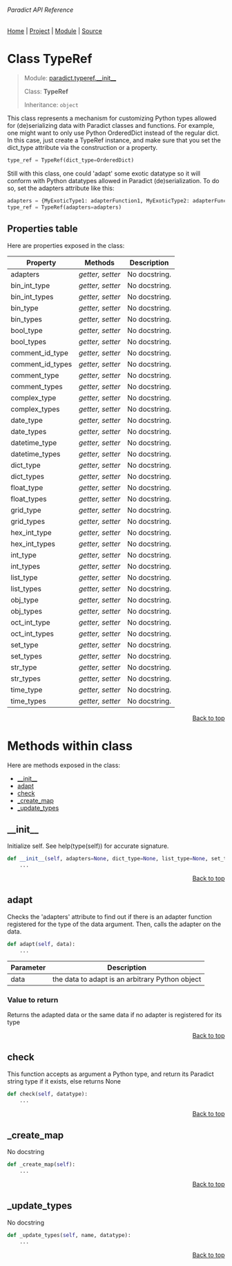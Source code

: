 ###### Paradict API Reference
[Home](/docs/api/README.md) | [Project](/README.md) | [Module](/docs/api/modules/paradict/typeref/__init__/README.md) | [Source](/paradict/typeref/__init__.py)

# Class TypeRef
> Module: [paradict.typeref.\_\_init\_\_](/docs/api/modules/paradict/typeref/__init__/README.md)
>
> Class: **TypeRef**
>
> Inheritance: `object`

This class represents a mechanism for customizing
Python types allowed for (de)serializing data with Paradict classes and functions.
For example, one might want to only use Python OrderedDict instead of the regular
dict. In this case, just create a TypeRef instance, and make sure that you
set the dict_type attribute via the construction or a property.

```python
type_ref = TypeRef(dict_type=OrderedDict)
```

Still with this class, one could 'adapt' some exotic datatype so it will
conform with Python datatypes allowed in Paradict (de)serialization.
To do so, set the adapters attribute like this:

```python
adapters = {MyExoticType1: adapterFunction1, MyExoticType2: adapterFunction2}
type_ref = TypeRef(adapters=adapters)
```

## Properties table
Here are properties exposed in the class:

| Property | Methods | Description |
| --- | --- | --- |
| adapters | _getter, setter_ | No docstring. |
| bin\_int\_type | _getter, setter_ | No docstring. |
| bin\_int\_types | _getter, setter_ | No docstring. |
| bin\_type | _getter, setter_ | No docstring. |
| bin\_types | _getter, setter_ | No docstring. |
| bool\_type | _getter, setter_ | No docstring. |
| bool\_types | _getter, setter_ | No docstring. |
| comment\_id\_type | _getter, setter_ | No docstring. |
| comment\_id\_types | _getter, setter_ | No docstring. |
| comment\_type | _getter, setter_ | No docstring. |
| comment\_types | _getter, setter_ | No docstring. |
| complex\_type | _getter, setter_ | No docstring. |
| complex\_types | _getter, setter_ | No docstring. |
| date\_type | _getter, setter_ | No docstring. |
| date\_types | _getter, setter_ | No docstring. |
| datetime\_type | _getter, setter_ | No docstring. |
| datetime\_types | _getter, setter_ | No docstring. |
| dict\_type | _getter, setter_ | No docstring. |
| dict\_types | _getter, setter_ | No docstring. |
| float\_type | _getter, setter_ | No docstring. |
| float\_types | _getter, setter_ | No docstring. |
| grid\_type | _getter, setter_ | No docstring. |
| grid\_types | _getter, setter_ | No docstring. |
| hex\_int\_type | _getter, setter_ | No docstring. |
| hex\_int\_types | _getter, setter_ | No docstring. |
| int\_type | _getter, setter_ | No docstring. |
| int\_types | _getter, setter_ | No docstring. |
| list\_type | _getter, setter_ | No docstring. |
| list\_types | _getter, setter_ | No docstring. |
| obj\_type | _getter, setter_ | No docstring. |
| obj\_types | _getter, setter_ | No docstring. |
| oct\_int\_type | _getter, setter_ | No docstring. |
| oct\_int\_types | _getter, setter_ | No docstring. |
| set\_type | _getter, setter_ | No docstring. |
| set\_types | _getter, setter_ | No docstring. |
| str\_type | _getter, setter_ | No docstring. |
| str\_types | _getter, setter_ | No docstring. |
| time\_type | _getter, setter_ | No docstring. |
| time\_types | _getter, setter_ | No docstring. |

<p align="right"><a href="#paradict-api-reference">Back to top</a></p>

# Methods within class
Here are methods exposed in the class:
- [\_\_init\_\_](#__init__)
- [adapt](#adapt)
- [check](#check)
- [\_create\_map](#_create_map)
- [\_update\_types](#_update_types)

## \_\_init\_\_
Initialize self.  See help(type(self)) for accurate signature.

```python
def __init__(self, adapters=None, dict_type=None, list_type=None, set_type=None, obj_type=None, dict_types=None, list_types=None, set_types=None, obj_types=None, bin_type=None, bin_int_type=None, bool_type=None, complex_type=None, date_type=None, datetime_type=None, comment_type=None, comment_id_type=None, float_type=None, grid_type=None, hex_int_type=None, int_type=None, oct_int_type=None, str_type=None, time_type=None, bin_types=None, bin_int_types=None, bool_types=None, complex_types=None, date_types=None, datetime_types=None, comment_types=None, comment_id_types=None, float_types=None, grid_types=None, hex_int_types=None, int_types=None, oct_int_types=None, str_types=None, time_types=None):
    ...
```

<p align="right"><a href="#paradict-api-reference">Back to top</a></p>

## adapt
Checks the 'adapters' attribute to find out if there is
an adapter function registered for the type of the data argument.
Then, calls the adapter on the data.

```python
def adapt(self, data):
    ...
```

| Parameter | Description |
| --- | --- |
| data | the data to adapt is an arbitrary Python object |

### Value to return
Returns the adapted data or the same data if no adapter is registered for its type

<p align="right"><a href="#paradict-api-reference">Back to top</a></p>

## check
This function accepts as argument a Python type, and return
its Paradict string type if it exists, else returns None

```python
def check(self, datatype):
    ...
```

<p align="right"><a href="#paradict-api-reference">Back to top</a></p>

## \_create\_map
No docstring

```python
def _create_map(self):
    ...
```

<p align="right"><a href="#paradict-api-reference">Back to top</a></p>

## \_update\_types
No docstring

```python
def _update_types(self, name, datatype):
    ...
```

<p align="right"><a href="#paradict-api-reference">Back to top</a></p>

